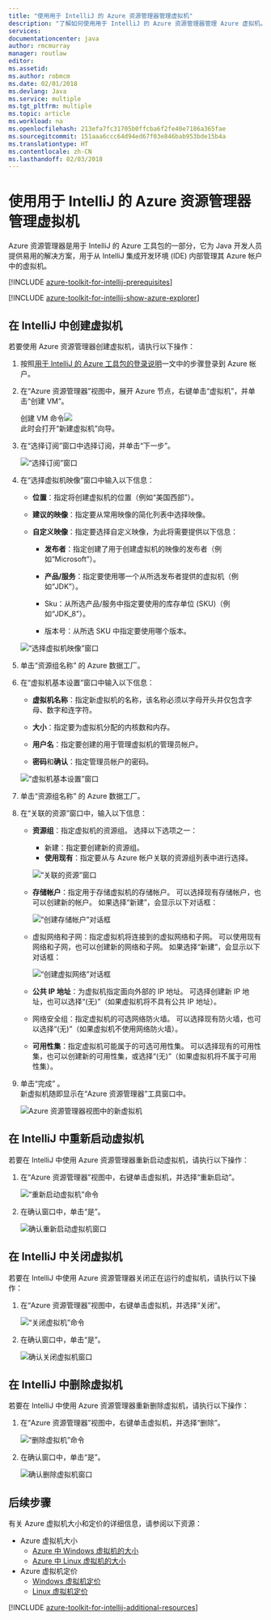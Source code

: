```yaml
---
title: "使用用于 IntelliJ 的 Azure 资源管理器管理虚拟机"
description: "了解如何使用用于 IntelliJ 的 Azure 资源管理器管理 Azure 虚拟机。"
services: 
documentationcenter: java
author: rmcmurray
manager: routlaw
editor: 
ms.assetid: 
ms.author: robmcm
ms.date: 02/01/2018
ms.devlang: Java
ms.service: multiple
ms.tgt_pltfrm: multiple
ms.topic: article
ms.workload: na
ms.openlocfilehash: 213efa7fc31705b0ffcba6f2fe40e7186a365fae
ms.sourcegitcommit: 151aaa6ccc64d94ed67f03e846bab953bde15b4a
ms.translationtype: HT
ms.contentlocale: zh-CN
ms.lasthandoff: 02/03/2018
---
```

# <a name="manage-virtual-machines-by-using-the-azure-explorer-for-intellij"></a>使用用于 IntelliJ 的 Azure 资源管理器管理虚拟机

Azure 资源管理器是用于 IntelliJ 的 Azure 工具包的一部分，它为 Java 开发人员提供易用的解决方案，用于从 IntelliJ 集成开发环境 (IDE) 内部管理其 Azure 帐户中的虚拟机。

[!INCLUDE [azure-toolkit-for-intellij-prerequisites](../includes/azure-toolkit-for-intellij-prerequisites.md)]

[!INCLUDE [azure-toolkit-for-intellij-show-azure-explorer](../includes/azure-toolkit-for-intellij-show-azure-explorer.md)]

## <a name="create-a-virtual-machine-in-intellij"></a>在 IntelliJ 中创建虚拟机

若要使用 Azure 资源管理器创建虚拟机，请执行以下操作： 

1. 按照[用于 IntelliJ 的 Azure 工具包的登录说明]一文中的步骤登录到 Azure 帐户。

2. 在“Azure 资源管理器”视图中，展开 Azure 节点，右键单击“虚拟机”，并单击“创建 VM”。 

   创建 VM 命令![][CR01]  
    此时会打开“新建虚拟机”向导。

3. 在“选择订阅”窗口中选择订阅，并单击“下一步”。 

   ![“选择订阅”窗口][CR02]

4. 在“选择虚拟机映像”窗口中输入以下信息：

   * **位置**：指定将创建虚拟机的位置（例如“美国西部”）。 

   * **建议的映像**：指定要从常用映像的简化列表中选择映像。

   * **自定义映像**：指定要选择自定义映像，为此将需要提供以下信息：

      * **发布者**：指定创建了用于创建虚拟机的映像的发布者（例如“Microsoft”）。

      * **产品/服务**：指定要使用哪一个从所选发布者提供的虚拟机（例如“JDK”）。

      * Sku：从所选产品/服务中指定要使用的库存单位 (SKU)（例如“JDK_8”）。

      * 版本号：从所选 SKU 中指定要使用哪个版本。

   ![“选择虚拟机映像”窗口][CR03]

5. 单击“资源组名称” 的 Azure 数据工厂。 

6. 在“虚拟机基本设置”窗口中输入以下信息：

   * **虚拟机名称**：指定新虚拟机的名称，该名称必须以字母开头并仅包含字母、数字和连字符。

   * **大小**：指定要为虚拟机分配的内核数和内存。

   * **用户名**：指定要创建的用于管理虚拟机的管理员帐户。

   * **密码**和**确认**：指定管理员帐户的密码。

   ![“虚拟机基本设置”窗口][CR04]

7. 单击“资源组名称” 的 Azure 数据工厂。 

8. 在“关联的资源”窗口中，输入以下信息：

   * **资源组**：指定虚拟机的资源组。 选择以下选项之一：
      * 新建：指定要创建新的资源组。
      * **使用现有**：指定要从与 Azure 帐户关联的资源组列表中进行选择。

       ![“关联的资源”窗口][CR07]

   * **存储帐户**：指定用于存储虚拟机的存储帐户。 可以选择现有存储帐户，也可以创建新的帐户。 如果选择“新建”，会显示以下对话框：

      ![“创建存储帐户”对话框][CR05]

   * 虚拟网络和子网：指定虚拟机将连接到的虚拟网络和子网。 可以使用现有网络和子网，也可以创建新的网络和子网。 如果选择“新建”，会显示以下对话框：

      ![“创建虚拟网络”对话框][CR06]

   * **公共 IP 地址**：为虚拟机指定面向外部的 IP 地址。 可选择创建新 IP 地址，也可以选择“(无)”（如果虚拟机将不具有公共 IP 地址）。 

   * 网络安全组：指定虚拟机的可选网络防火墙。 可以选择现有防火墙，也可以选择“(无)”（如果虚拟机不使用网络防火墙）。 

   * **可用性集**：指定虚拟机可能属于的可选可用性集。 可以选择现有的可用性集，也可以创建新的可用性集，或选择“(无)”（如果虚拟机将不属于可用性集）。

9. 单击“完成” 。  
    新虚拟机随即显示在“Azure 资源管理器”工具窗口中。 

   ![Azure 资源管理器视图中的新虚拟机][CR08]

## <a name="restart-a-virtual-machine-in-intellij"></a>在 IntelliJ 中重新启动虚拟机

若要在 IntelliJ 中使用 Azure 资源管理器重新启动虚拟机，请执行以下操作：

1. 在“Azure 资源管理器”视图中，右键单击虚拟机，并选择“重新启动”。

   ![“重新启动虚拟机”命令][RE01]

2. 在确认窗口中，单击“是”。 

   ![确认重新启动虚拟机窗口][RE02]

## <a name="shut-down-a-virtual-machine-in-intellij"></a>在 IntelliJ 中关闭虚拟机

若要在 IntelliJ 中使用 Azure 资源管理器关闭正在运行的虚拟机，请执行以下操作：

1. 在“Azure 资源管理器”视图中，右键单击虚拟机，并选择“关闭”。

   ![“关闭虚拟机”命令][SH01]

2. 在确认窗口中，单击“是”。 

   ![确认关闭虚拟机窗口][SH02]

## <a name="delete-a-virtual-machine-in-intellij"></a>在 IntelliJ 中删除虚拟机

若要在 IntelliJ 中使用 Azure 资源管理器重新删除虚拟机，请执行以下操作：

1. 在“Azure 资源管理器”视图中，右键单击虚拟机，并选择“删除”。

   ![“删除虚拟机”命令][DE01]

2. 在确认窗口中，单击“是”。 

   ![确认删除虚拟机窗口][DE02]

## <a name="next-steps"></a>后续步骤

有关 Azure 虚拟机大小和定价的详细信息，请参阅以下资源：

* Azure 虚拟机大小
  * [Azure 中 Windows 虚拟机的大小]
  * [Azure 中 Linux 虚拟机的大小]
* Azure 虚拟机定价
  * [Windows 虚拟机定价]
  * [Linux 虚拟机定价]

[!INCLUDE [azure-toolkit-for-intellij-additional-resources](../includes/azure-toolkit-for-intellij-additional-resources.md)]

<!-- URL List -->

[用于 IntelliJ 的 Azure 工具包的登录说明]: ./azure-toolkit-for-intellij-sign-in-instructions.md
[Azure 中 Windows 虚拟机的大小]: /azure/virtual-machines/virtual-machines-windows-sizes
[Azure 中 Linux 虚拟机的大小]: /azure/virtual-machines/virtual-machines-linux-sizes
[Windows 虚拟机定价]: /pricing/details/virtual-machines/windows/
[Linux 虚拟机定价]: /pricing/details/virtual-machines/linux/

<!-- IMG List -->

[RE01]: media/azure-toolkit-for-intellij-managing-virtual-machines-using-azure-explorer/RE01.png
[RE02]: media/azure-toolkit-for-intellij-managing-virtual-machines-using-azure-explorer/RE02.png

[SH01]: media/azure-toolkit-for-intellij-managing-virtual-machines-using-azure-explorer/SH01.png
[SH02]: media/azure-toolkit-for-intellij-managing-virtual-machines-using-azure-explorer/SH02.png

[DE01]: media/azure-toolkit-for-intellij-managing-virtual-machines-using-azure-explorer/DE01.png
[DE02]: media/azure-toolkit-for-intellij-managing-virtual-machines-using-azure-explorer/DE02.png

[CR01]: media/azure-toolkit-for-intellij-managing-virtual-machines-using-azure-explorer/CR01.png
[CR02]: media/azure-toolkit-for-intellij-managing-virtual-machines-using-azure-explorer/CR02.png
[CR03]: media/azure-toolkit-for-intellij-managing-virtual-machines-using-azure-explorer/CR03.png
[CR04]: media/azure-toolkit-for-intellij-managing-virtual-machines-using-azure-explorer/CR04.png
[CR05]: media/azure-toolkit-for-intellij-managing-virtual-machines-using-azure-explorer/CR05.png
[CR06]: media/azure-toolkit-for-intellij-managing-virtual-machines-using-azure-explorer/CR06.png
[CR07]: media/azure-toolkit-for-intellij-managing-virtual-machines-using-azure-explorer/CR07.png
[CR08]: media/azure-toolkit-for-intellij-managing-virtual-machines-using-azure-explorer/CR08.png
